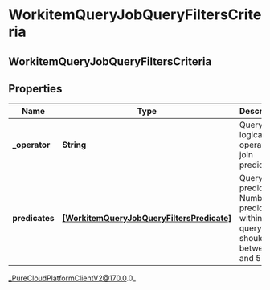 # WorkitemQueryJobQueryFiltersCriteria

## WorkitemQueryJobQueryFiltersCriteria

## Properties

|Name | Type | Description | Notes|
|------------ | ------------- | ------------- | -------------|
| **_operator** | **String** | Query filter logical operator to join predicates. | [optional] |
| **predicates** | [**[WorkitemQueryJobQueryFiltersPredicate]**]([WorkitemQueryJobQueryFiltersPredicate]) | Query filter predicates. Number of predicates within the query filter should be between 1 and 5. | |



_PureCloudPlatformClientV2@170.0.0_
